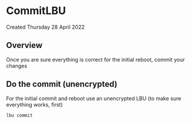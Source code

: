 # CommitLBU
Created Thursday 28 April 2022

Overview
--------

Once you are sure everything is correct for the initial reboot, commit your changes

Do the commit (unencrypted)
---------------------------

For the initial commit and reboot use an unencrypted LBU (to make sure everything works, first)

	lbu commit


